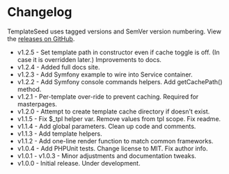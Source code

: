 # Changelog

TemplateSeed uses tagged versions and SemVer version numbering. View the [releases on GitHub](https://github.com/syntaxseed/templateseed/releases).

* v1.2.5 - Set template path in constructor even if cache toggle is off. (In case it is overridden later.) Improvements to docs.
* v1.2.4 - Added full docs site.
* v1.2.3 - Add Symfony example to wire into Service container.
* v1.2.2 - Add Symfony console commands helpers. Add getCachePath() method.
* v1.2.1 - Per-template over-ride to prevent caching. Required for masterpages.
* v1.2.0 - Attempt to create template cache directory if doesn't exist.
* v1.1.5 - Fix $_tpl helper var. Remove values from tpl scope. Fix readme.
* v1.1.4 - Add global parameters. Clean up code and comments.
* v1.1.3 - Add template helpers.
* v1.1.2 - Add one-line render function to match common frameworks.
* v1.0.4 - Add PHPUnit tests. Change license to MIT. Fix author info.
* v1.0.1 - v1.0.3 - Minor adjustments and documentation tweaks.
* v1.0.0 - Initial release. Under development.
